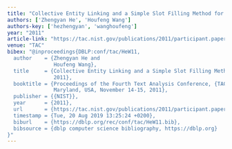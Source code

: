 ```yaml
---
title: "Collective Entity Linking and a Simple Slot Filling Method for TAC-KBP 2011."
authors: ['Zhengyan He', 'Houfeng Wang']
authors-key: ['hezhengyan', 'wanghoufeng']
year: "2011"
article-link: "https://tac.nist.gov/publications/2011/participant.papers/ICL_KBP.proceedings.pdf"
venue: "TAC"
bibex: "@inproceedings{DBLP:conf/tac/HeW11,
  author    = {Zhengyan He and
               Houfeng Wang},
  title     = {Collective Entity Linking and a Simple Slot Filling Method for {TAC-KBP}
               2011},
  booktitle = {Proceedings of the Fourth Text Analysis Conference, {TAC} 2011, Gaithersburg,
               Maryland, USA, November 14-15, 2011},
  publisher = {{NIST}},
  year      = {2011},
  url       = {https://tac.nist.gov/publications/2011/participant.papers/ICL\_KBP.proceedings.pdf},
  timestamp = {Tue, 20 Aug 2019 13:25:24 +0200},
  biburl    = {https://dblp.org/rec/conf/tac/HeW11.bib},
  bibsource = {dblp computer science bibliography, https://dblp.org}
}"
---
```

